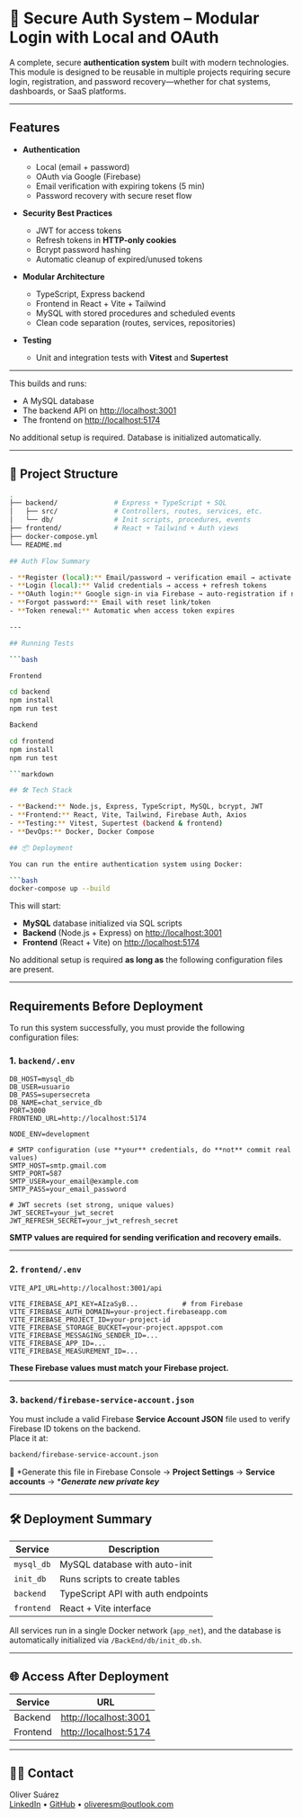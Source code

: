 # 🔐 Secure Auth System – Modular Login with Local and OAuth

A complete, secure **authentication system** built with modern technologies. This module is designed to be reusable in multiple projects requiring secure login, registration, and password recovery—whether for chat systems, dashboards, or SaaS platforms.

---

## Features

- **Authentication**
  - Local (email + password)
  - OAuth via Google (Firebase)
  - Email verification with expiring tokens (5 min)
  - Password recovery with secure reset flow

- **Security Best Practices**
  - JWT for access tokens
  - Refresh tokens in **HTTP-only cookies**
  - Bcrypt password hashing
  - Automatic cleanup of expired/unused tokens

- **Modular Architecture**
  - TypeScript, Express backend
  - Frontend in React + Vite + Tailwind
  - MySQL with stored procedures and scheduled events
  - Clean code separation (routes, services, repositories)

- **Testing**
  - Unit and integration tests with **Vitest** and **Supertest**

---

This builds and runs:

- A MySQL database  
- The backend API on [http://localhost:3001](http://localhost:3001)  
- The frontend on [http://localhost:5174](http://localhost:5174)  

No additional setup is required. Database is initialized automatically.

---

## 📁 Project Structure

```bash
.
├── backend/              # Express + TypeScript + SQL
│   ├── src/              # Controllers, routes, services, etc.
│   └── db/               # Init scripts, procedures, events
├── frontend/             # React + Tailwind + Auth views
├── docker-compose.yml
└── README.md

## Auth Flow Summary

- **Register (local):** Email/password → verification email → activate account  
- **Login (local):** Valid credentials → access + refresh tokens  
- **OAuth login:** Google sign-in via Firebase → auto-registration if new  
- **Forgot password:** Email with reset link/token  
- **Token renewal:** Automatic when access token expires

---

## Running Tests

```bash

Frontend

cd backend
npm install
npm run test

Backend

cd frontend
npm install
npm run test

```markdown

## 🛠️ Tech Stack

- **Backend:** Node.js, Express, TypeScript, MySQL, bcrypt, JWT  
- **Frontend:** React, Vite, Tailwind, Firebase Auth, Axios  
- **Testing:** Vitest, Supertest (backend & frontend)  
- **DevOps:** Docker, Docker Compose

## 📦 Deployment

You can run the entire authentication system using Docker:

```bash
docker-compose up --build
```

This will start:

-  **MySQL** database initialized via SQL scripts
-  **Backend** (Node.js + Express) on [http://localhost:3001](http://localhost:3001)
-  **Frontend** (React + Vite) on [http://localhost:5174](http://localhost:5174)

No additional setup is required **as long as** the following configuration files are present.

---

## Requirements Before Deployment

To run this system successfully, you must provide the following configuration files:

### 1. `backend/.env`

```dotenv
DB_HOST=mysql_db
DB_USER=usuario
DB_PASS=supersecreta
DB_NAME=chat_service_db
PORT=3000
FRONTEND_URL=http://localhost:5174

NODE_ENV=development

# SMTP configuration (use **your** credentials, do **not** commit real values)
SMTP_HOST=smtp.gmail.com
SMTP_PORT=587
SMTP_USER=your_email@example.com
SMTP_PASS=your_email_password

# JWT secrets (set strong, unique values)
JWT_SECRET=your_jwt_secret
JWT_REFRESH_SECRET=your_jwt_refresh_secret
```

 **SMTP values are required for sending verification and recovery emails.**

---

### 2. `frontend/.env`

```dotenv
VITE_API_URL=http://localhost:3001/api

VITE_FIREBASE_API_KEY=AIzaSyB...           # from Firebase
VITE_FIREBASE_AUTH_DOMAIN=your-project.firebaseapp.com
VITE_FIREBASE_PROJECT_ID=your-project-id
VITE_FIREBASE_STORAGE_BUCKET=your-project.appspot.com
VITE_FIREBASE_MESSAGING_SENDER_ID=...
VITE_FIREBASE_APP_ID=...
VITE_FIREBASE_MEASUREMENT_ID=...
```

 **These Firebase values must match your Firebase project.**

---

### 3. `backend/firebase-service-account.json`

You must include a valid Firebase **Service Account JSON** file used to verify Firebase ID tokens on the backend.\
Place it at:

```bash
backend/firebase-service-account.json
```

📌 *Generate this file in Firebase Console → ****Project Settings**** → ****Service accounts**** → ****Generate new private key***

---

## 🛠️ Deployment Summary

| Service    | Description                        |
| ---------- | ---------------------------------- |
| `mysql_db` | MySQL database with auto-init      |
| `init_db`  | Runs scripts to create tables      |
| `backend`  | TypeScript API with auth endpoints |
| `frontend` | React + Vite interface             |

All services run in a single Docker network (`app_net`), and the database is automatically initialized via `/BackEnd/db/init_db.sh`.

---

## 🌐 Access After Deployment

| Service  | URL                                            |
| -------- | ---------------------------------------------- |
| Backend  | [http://localhost:3001](http://localhost:3001) |
| Frontend | [http://localhost:5174](http://localhost:5174) |

---

## 🙋‍♂️ Contact

Oliver Suárez  
[LinkedIn](https://www.linkedin.com/in/oliversuamora/) • [GitHub](https://github.com/Oliveresm) • oliveresm@outlook.com





